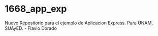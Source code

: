 # 1668_app_exp
Nuevo Repositorio para el ejemplo de Aplicacion Express. Para UNAM, SUAyED. - Flavio Dorado 
